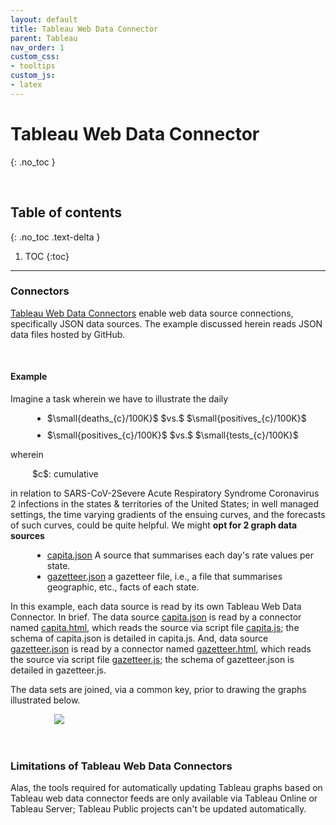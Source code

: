 ```yaml
---
layout: default
title: Tableau Web Data Connector
parent: Tableau
nav_order: 1
custom_css:
- tooltips
custom_js:
- latex
---
```


# Tableau Web Data Connector
{: .no_toc }

<br>

## Table of contents
{: .no_toc .text-delta }

1. TOC
{:toc}

---


### Connectors

<a href="https://tableau.github.io/webdataconnector/" target="\_blank">Tableau Web Data Connectors</a> enable web data source connections, specifically JSON data sources.  The example discussed herein reads JSON data files hosted by GitHub.

<br>

#### **Example**

Imagine a task wherein we have to illustrate the daily

<ul style="margin-left: 35px">
  <li style="margin-bottom: 10px">$\small{deaths_{c}/100K}$ $vs.$ $\small{positives_{c}/100K}$</li>
  <li>$\small{positives_{c}/100K}$ $vs.$ $\small{tests_{c}/100K}$</li>
</ul>

wherein

<div style="margin-left: 35px">$c$: cumulative</div>

in relation to <span class="tooltip">SARS-CoV-2<span class="tooltiptext">Severe Acute Respiratory Syndrome Coronavirus 2</span></span> infections in the states & territories of the United States; in well managed settings, the time varying gradients of the ensuing curves, and the forecasts of such curves, could be quite helpful.  We might **opt for 2 graph data sources**

<ul style="margin-left: 35px">
  <li><a href="https://raw.githubusercontent.com/briefings/sars/master/fundamentals/atlantic/warehouse/capita.json" target="\_blank">capita.json</a> A source that summarises each day's rate values per state.</li>
  <li><a href="https://raw.githubusercontent.com/briefings/sars/master/fundamentals/atlantic/warehouse/gazetteer.json">gazetteer.json</a> a gazetteer file, i.e., a file that summarises geographic, etc., facts of each state.</li>
</ul>

In this example, each data source is read  by its own Tableau Web Data Connector.  In brief.  The data source [capita.json](https://raw.githubusercontent.com/briefings/sars/master/fundamentals/atlantic/warehouse/capita.json) is read by a connector named [capita.html](https://github.com/miscellane/tableau/blob/master/pages/capita.html), which reads the source via script file [capita.js](https://github.com/miscellane/tableau/blob/master/pages/gazetteer.html); the schema of capita.json is detailed in capita.js.  And,  data source [gazetteer.json](https://raw.githubusercontent.com/briefings/sars/master/fundamentals/atlantic/warehouse/gazetteer.json) is read by a connector named [gazetteer.html](https://github.com/miscellane/tableau/blob/master/pages/gazetteer.html), which reads the source via script file [gazetteer.js](https://github.com/miscellane/tableau/blob/master/assets/js/gazetteer.js); the schema of gazetteer.json is detailed in gazetteer.js.  

The data sets are joined, via a common key, prior to drawing the graphs illustrated below.

<div style="margin-left: 70px">
  <div class='tableauPlaceholder' id='viz1605126180958' style='position: relative'>
    <noscript><a href='#'><img alt=' ' src='https://public.tableau.com/static/images/ca/capita_16051250435120/capita_twb/1_rss.png' style='border: none' /></a>
    </noscript>
    <object class='tableauViz'  style='display:none;'>
      <param name='host_url' value='https%3A%2F%2Fpublic.tableau.com%2F' />
      <param name='embed_code_version' value='3' />
      <param name='site_root' value='' />
      <param name='name' value='capita_16051250435120/capita_twb' />
      <param name='tabs' value='no' />
      <param name='toolbar' value='yes' />
      <param name='static_image' value='https://public.tableau.com/static/images/ca/capita_16051250435120/capita_twb/1.png' />
      <param name='animate_transition' value='yes' />
      <param name='display_static_image' value='yes' />
      <param name='display_spinner' value='yes' />
      <param name='display_overlay' value='yes' />
      <param name='display_count' value='yes' />
      <param name='language' value='en-GB' />
      <param name='filter' value='publish=yes' />
    </object>
  </div>
  <script type='text/javascript'>
      var divElement = document.getElementById('viz1605126180958');
      var vizElement = divElement.getElementsByTagName('object')[0];
      vizElement.style.width='550px';vizElement.style.height='627px';
      var scriptElement = document.createElement('script');
      scriptElement.src = 'https://public.tableau.com/javascripts/api/viz_v1.js';
      vizElement.parentNode.insertBefore(scriptElement, vizElement);
  </script>
</div>

<br>
<br>

### Limitations of Tableau Web Data Connectors

Alas, the tools required for automatically updating Tableau graphs based on Tableau web data connector feeds are only available via Tableau Online or Tableau Server; Tableau Public projects can't be updated automatically.
